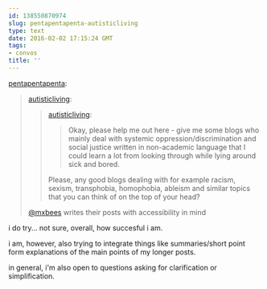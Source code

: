 ```yaml
---
id: 138550870974
slug: pentapentapenta-autisticliving
type: text
date: 2016-02-02 17:15:24 GMT
tags:
- convos
title: ''
---
```

<p><a class="tumblr_blog" href="http://pentapentapenta.tumblr.com/post/138549454050">pentapentapenta</a>:</p>
<blockquote>
<p><a class="tumblr_blog" href="http://autisticliving.tumblr.com/post/138541489696">autisticliving</a>:</p>
<blockquote>
<p><a class="tumblr_blog" href="http://autisticliving.tumblr.com/post/138541228056">autisticliving</a>:</p>
<blockquote>
<p>Okay, please help me out here - give me some blogs who mainly deal with systemic oppression/discrimination and social justice written in non-academic language that I could learn a lot from looking through while lying around sick and bored.</p>
</blockquote>
<p>Please, any good blogs dealing with for example racism, sexism, transphobia, homophobia, ableism and similar topics that you can think of on the top of your head?</p>
</blockquote>
<p><a class="tumblelog" href="http://tmblr.co/mQ1cxfcq2fduTOMS6HL6Uvw">@mxbees</a> writes their posts with accessibility in mind</p>
</blockquote>

i do try... not sure, overall, how succesful i am.

i am, however, also trying to integrate things like summaries/short point form explanations of the main points of my longer posts.

in general, i'm also open to questions asking for clarification or simplification.